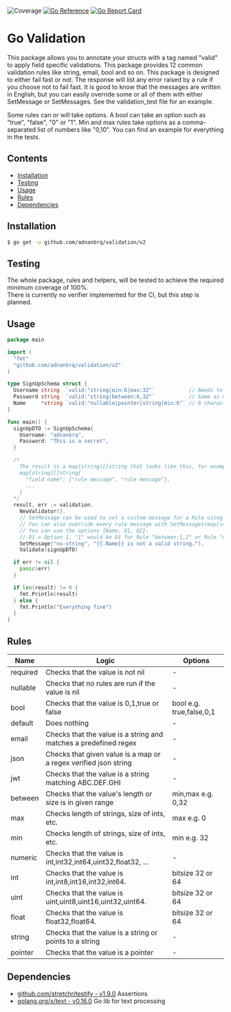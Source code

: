 ![Coverage](https://img.shields.io/badge/Coverage-98-brightgreen) [![Go Reference](https://pkg.go.dev/badge/github.com/adnanbrq/validation/v2.svg)](https://pkg.go.dev/github.com/adnanbrq/validation/v2) [![Go Report Card](https://goreportcard.com/badge/github.com/adnanbrq/validation/v2)](https://goreportcard.com/report/github.com/adnanbrq/validation/v2)

# Go Validation

This package allows you to annotate your structs with a tag named "valid" to apply field specific validations. This
package provides 12 common validation rules like string, email, bool and so on. This package is designed to either fail
fast or not. The response will list any error raised by a rule if you choose not to fail fast. It is good to know that
the messages are written in English, but you can easily override some or all of them with either SetMessage or
SetMessages. See the validation_test file for an example.

Some rules can or will take options. A bool can take an option such as "true", "false", "0" or "1".
Min and max rules take options as a comma-separated list of numbers like "0,10". You can find an example for everything
in the tests.

## Contents

- [Installation](#installation)
- [Testing](#testing)
- [Usage](#usage)
- [Rules](#rules)
- [Dependencies](#dependencies)

## Installation

```sh
$ go get -u github.com/adnanbrq/validation/v2
```

## Testing

The whole package, rules and helpers, will be tested to achieve the required minimum coverage of 100%.\
There is currently no verifier implemented for the CI, but this step is planned.

## Usage

```go
package main

import (
  "fmt"
  "github.com/adnanbrq/validation/v2"
)

type SignUpSchema struct {
  Username string  `valid:"string|min:6|max:32"`           // Needs to be a string
  Password string  `valid:"string|between:6,32"`           // Same as min:6|max:32
  Name     *string `valid:"nullable|pointer|string|min:6"` // 6 characters in length, if present
}

func main() {
  signUpDTO := SignUpSchema{
    Username: "adnanbrq",
    Password: "This is a secret",
  }

  /*
    The result is a map[string][]string that looks like this, for example
    map[string][]string{
      "field name": {"rule message", "rule message"},
      ...
    }
  */
  result, err := validation.
    NewValidator().
    // SetMessage can be used to set a custom message for a Rule using templates
    // You can also override every rule message with SetMessages(map[string]string{})
    // You can use the options {Name, O1, O2}.
    // O1 = Option 1. "1" would be O1 for Rule "between:1,2" or Rule "min:1"
    SetMessage("no-string", "{{.Name}} is not a valid string.").
    Validate(signUpDTO)

  if err != nil {
    panic(err)
  }

  if len(result) != 0 {
    fmt.Println(result)
  } else {
    fmt.Println("Everything fine")
  }
}
```

## Rules

| Name     | Logic                                                            | Options                  |
| -------- | ---------------------------------------------------------------- | ------------------------ |
| required | Checks that the value is not nil                                 | -                        |
| nullable | Checks that no rules are run if the value is nil                 | -                        |
| bool     | Checks that the value is 0,1,true or false                       | bool e.g. true,false,0,1 |
| default  | Does nothing                                                     | -                        |
| email    | Checks that the value is a string and matches a predefined regex | -                        |
| json     | Checks that given value is a map or a regex verified json string | -                        |
| jwt      | Checks that the value is a string matching ABC.DEF.GHI           | -                        |
| between  | Checks that the value's length or size is in given range         | min,max e.g. 0,32        |
| max      | Checks length of strings, size of ints, etc.                     | max e.g. 0               |
| min      | Checks length of strings, size of ints, etc.                     | min e.g. 32              |
| numeric  | Checks that the value is int,int32,int64,uint32,float32, ...     | -                        |
| int      | Checks that the value is int,int8,int16,int32,int64.             | bitsize 32 or 64         |
| uint     | Checks that the value is uint,uint8,uint16,uint32,uint64.        | bitsize 32 or 64         |
| float    | Checks that the value is float32,float64.                        | bitsize 32 or 64         |
| string   | Checks that the value is a string or points to a string          | -                        |
| pointer  | Checks that the value is a pointer                               | -                        |

## Dependencies

- [github.com/stretchr/testify - v1.9.0](https://github.com/stretchr/testify)
  Assertions
- [golang.org/x/text - v0.16.0](https://golang.org/x/text) Go lib for text processing
